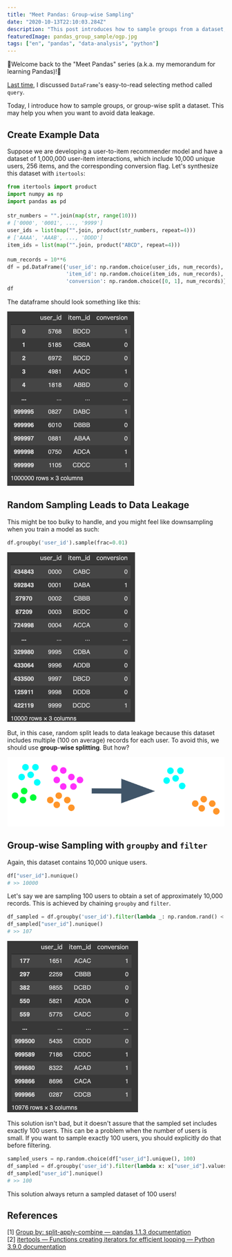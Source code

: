 ```yaml
---
title: "Meet Pandas: Group-wise Sampling"
date: "2020-10-13T22:10:03.284Z"
description: "This post introduces how to sample groups from a dataset, which is helpful when you want to avoid data leakage."
featuredImage: pandas_group_sample/ogp.jpg
tags: ["en", "pandas", "data-analysis", "python"]
---
```

🐼Welcome back to the "Meet Pandas" series (a.k.a. my memorandum for learning Pandas)!🐼

[Last time](https://hippocampus-garden.com/pandas_query/), I discussed `DataFrame`'s easy-to-read selecting method called `query`. 

Today, I introduce how to sample groups, or group-wise split a dataset. This may help you when you want to avoid data leakage.

## Create Example Data
Suppose we are developing a user-to-item recommender model and have a dataset of 1,000,000 user-item interactions, which include 10,000 unique users, 256 items, and the corresponding conversion flag. Let's synthesize this dataset with `itertools`:

```python
from itertools import product
import numpy as np
import pandas as pd

str_numbers = "".join(map(str, range(10)))
# ['0000', '0001', ..., '9999']
user_ids = list(map("".join, product(str_numbers, repeat=4)))
# ['AAAA', 'AAAB', ..., 'DDDD']
item_ids = list(map("".join, product("ABCD", repeat=4)))

num_records = 10**6
df = pd.DataFrame({'user_id': np.random.choice(user_ids, num_records),
                   'item_id': np.random.choice(item_ids, num_records),
                   'conversion': np.random.choice([0, 1], num_records)})
df
```

The dataframe should look something like this:

![](2020-10-13-08-48-21.png)

## Random Sampling Leads to Data Leakage

This might be too bulky to handle, and you might feel like downsampling when you train a model as such:

```python
df.groupby('user_id').sample(frac=0.01)
```

![](2020-10-13-09-15-00.png)

But, in this case, random split leads to data leakage because this dataset includes multiple (100 on average) records for each user. To avoid this, we should use **group-wise splitting**. But how?

![](2020-10-13-09-48-03.png)

## Group-wise Sampling with `groupby` and `filter`
Again, this dataset contains 10,000 unique users.

```python
df["user_id"].nunique()
# >> 10000
```

Let's say we are sampling 100 users to obtain a set of approximately 10,000 records. This is achieved by chaining `groupby` and `filter`.

```python
df_sampled = df.groupby('user_id').filter(lambda _: np.random.rand() < 0.01)
df_sampled["user_id"].nunique()
# >> 107
```

![](2020-10-13-09-08-26.png)

This solution isn't bad, but it doesn't assure that the sampled set includes exactly 100 users. This can be a problem when the number of users is small. If you want to sample exactly 100 users, you should explicitly do that before filtering.

```python
sampled_users = np.random.choice(df["user_id"].unique(), 100)
df_sampled = df.groupby('user_id').filter(lambda x: x["user_id"].values[0] in sampled_users)
df_sampled["user_id"].nunique()
# >> 100
```

This solution always return a sampled dataset of 100 users!

## References
[1] [Group by: split-apply-combine — pandas 1.1.3 documentation](https://pandas.pydata.org/pandas-docs/stable/user_guide/groupby.html#filtration)  
[2] [itertools — Functions creating iterators for efficient looping — Python 3.9.0 documentation](https://docs.python.org/3/library/itertools.html)